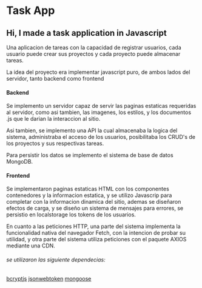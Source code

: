 # Task App

## Hi, I made a task application in Javascript

Una aplicacion de tareas con la capacidad de registrar usuarios, cada usuario puede crear sus proyectos y cada proyecto puede almacenar tareas.

La idea del proyecto era implementar javascript puro, de ambos lados del servidor, tanto backend como frontend

#### Backend
Se implemento un servidor capaz de servir las paginas estaticas requeridas al servidor, como asi tambien, las imagenes, los estilos, y los documentos .js que le darian la interaccion al sitio.

Asi tambien, se implemento una API la cual almacenaba la logica del sistema, administraba el acceso de los usuarios, posibilitaba los CRUD's de los proyectos y sus respectivas tareas.

Para persistir los datos se implemento el sistema de base de datos MongoDB.

#### Frontend
Se implementaron paginas estaticas HTML con los componentes contenedores y la informacion estatica, y se utilizo Javascrip para completar con la informacion dinamica del sitio, ademas se diseñaron efectos de carga, y se diseño un sistema de mensajes para errores, se persistio en localstorage los tokens de los usuarios.

En cuanto a las peticiones HTTP, una parte del sistema implementa la funcionalidad nativa del navegador Fetch, con la intencion de probar su utilidad, y otra parte del sistema utiliza peticiones con el paquete AXIOS mediante una CDN.

###### se utilizaron las siguiente dependecias:
[bcryptjs](https://www.npmjs.com/package/bcryptjs)
[jsonwebtoken](https://www.npmjs.com/package/jsonwebtoken)
[mongoose](https://www.npmjs.com/package/mongoose)
